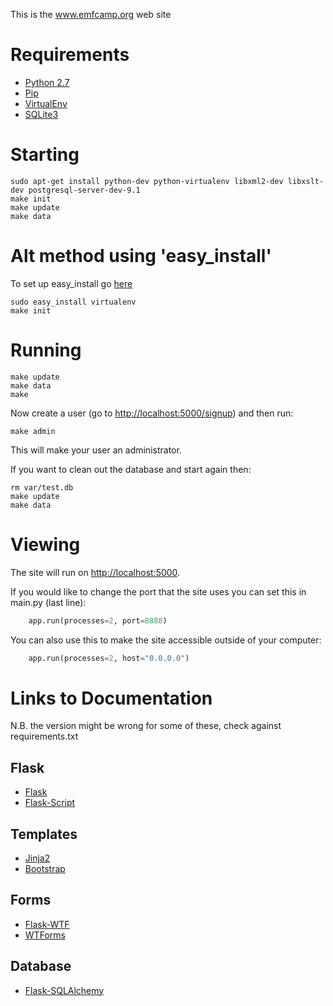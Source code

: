 This is the www.emfcamp.org web site

Requirements
=======

* [Python 2.7](https://www.python.org/downloads/)
* [Pip](https://pip.pypa.io/en/latest/installing.html)
* [VirtualEnv](https://virtualenv.pypa.io/en/latest/installation.html)
* [SQLite3](https://www.sqlite.org/download.html)


Starting
========
```
sudo apt-get install python-dev python-virtualenv libxml2-dev libxslt-dev postgresql-server-dev-9.1
make init
make update
make data
```

Alt method using 'easy\_install'
=======
To set up easy\_install go [here](https://pythonhosted.org/setuptools/easy_install.html#installing-easy-install "pythonhosted.org")
```
sudo easy_install virtualenv
make init
```

Running
=======
```
make update
make data
make
```

Now create a user (go to [http://localhost:5000/signup](http://localhost:5000/signup)) and then run:

```
make admin
```

This will make your user an administrator.

If you want to clean out the database and start again then:

```
rm var/test.db
make update
make data
```

Viewing
=======
The site will run on [http://localhost:5000](http://localhost:5000).

If you would like to change the port that the site uses you can set this in main.py (last line):

```python
    app.run(processes=2, port=8888)
```

You can also use this to make the site accessible outside of your computer:

```python
    app.run(processes=2, host="0.0.0.0")
```


Links to Documentation
======================

N.B. the version might be wrong for some of these, check against requirements.txt

## Flask

* [Flask](http://flask.pocoo.org/docs/)
* [Flask-Script](http://packages.python.org/Flask-Script/)

## Templates

* [Jinja2](http://jinja.pocoo.org/docs/)
* [Bootstrap](http://twitter.github.com/bootstrap/)

## Forms

* [Flask-WTF](http://packages.python.org/Flask-WTF/)
* [WTForms](http://wtforms.simplecodes.com/docs/1.0.1/)

## Database

* [Flask-SQLAlchemy](http://packages.python.org/Flask-SQLAlchemy/)

